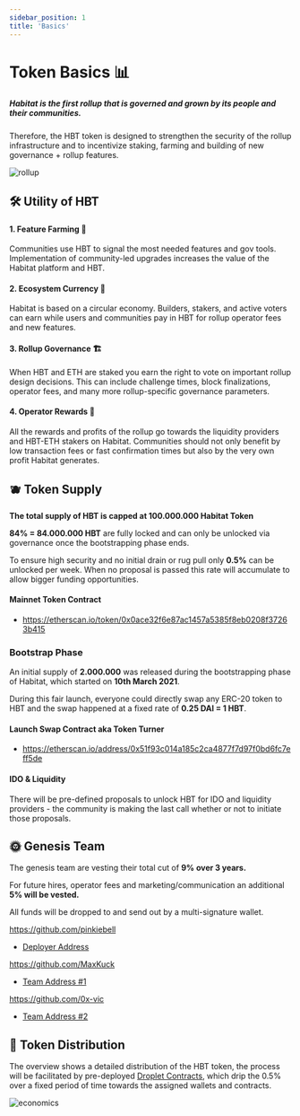 ```yaml
---
sidebar_position: 1
title: 'Basics'
---
```


# Token Basics 📊 

##### **Habitat is the first rollup that is governed and grown by its people and their communities.**

Therefore, the HBT token is designed to strengthen the security of the rollup infrastructure and to incentivize staking, farming and building of new governance + rollup features.

![rollup](/rollup-economy.jpg)

## 🛠️ **Utility of HBT**

#### **1. Feature Farming 🌱**
Communities use HBT to signal the most needed features and gov tools. Implementation of community-led upgrades increases the value of the Habitat platform and HBT.

#### **2. Ecosystem Currency 🌺**
Habitat is based on a circular economy. Builders, stakers, and active voters can earn while users and communities pay in HBT for rollup operator fees and new features.

#### **3. Rollup Governance 🏗**
When HBT and ETH are staked you earn the right to vote on important rollup design decisions. This can include challenge times, block finalizations, operator fees, and many more rollup-specific governance parameters.

#### **4. Operator Rewards 💸**
All the rewards and profits of the rollup go towards the liquidity providers and HBT-ETH stakers on Habitat. Communities should not only benefit by low transaction fees or fast confirmation times but also by the very own profit Habitat generates.

## 🫐 **Token Supply**

**The total supply of HBT is capped at 100.000.000 Habitat Token**

**84% = 84.000.000 HBT** are fully locked and can only be unlocked via governance once the bootstrapping phase ends.

To ensure high security and no initial drain or rug pull only **0.5%** can be unlocked per week. When no proposal is passed this rate will accumulate to allow bigger funding opportunities.

#### **Mainnet Token Contract**
* https://etherscan.io/token/0x0ace32f6e87ac1457a5385f8eb0208f37263b415

### **Bootstrap Phase**

An initial supply of **2.000.000** was released during the bootstrapping phase of Habitat, which started on **10th March 2021**.

During this fair launch, everyone could directly swap any ERC-20 token to HBT and the swap happened at a fixed rate of **0.25 DAI = 1 HBT**.

#### **Launch Swap Contract aka Token Turner**
* https://etherscan.io/address/0x51f93c014a185c2ca4877f7d97f0bd6fc7eff5de

#### **IDO & Liquidity**
There will be pre-defined proposals to unlock HBT for IDO and liquidity providers - the community is making the last call whether or not to initiate those proposals.

## 🌞 **Genesis Team**

The genesis team are vesting their total cut of **9% over 3 years.**

For future hires, operator fees and marketing/communication an additional **5% will be vested.**

All funds will be dropped to and send out by a multi-signature wallet.

https://github.com/pinkiebell
* [Deployer Address](https://etherscan.io/address/0xDF708717070981a8097912318C722F19eEFb3BEf)

https://github.com/MaxKuck
* [Team Address #1](https://etherscan.io/address/0x0B5A2A20ed3773aA33274F6684E97810338c09cB)

https://github.com/0x-vic
* [Team Address #2](https://etherscan.io/address/0x3336318C7Cd22D0A32477235637F779E7071459B)

## 📡 **Token Distribution**

The overview shows a detailed distribution of the HBT token, the process will be facilitated by pre-deployed [Droplet Contracts](/pages/token/Droplets), which drip the 0.5% over a fixed period of time towards the assigned wallets and contracts.

![economics](/economics.jpg)
